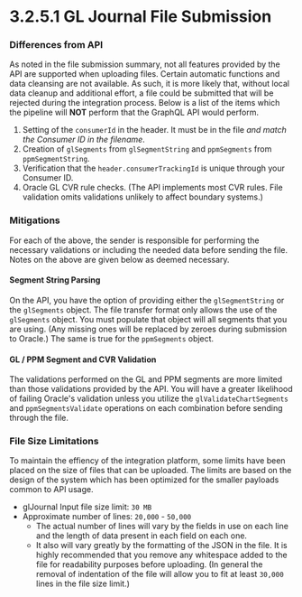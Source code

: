 # 3.2.5.1 GL Journal File Submission

### Differences from API

As noted in the file submission summary, not all features provided by the API are supported when uploading files.  Certain automatic functions and data cleansing are not available.  As such, it is more likely that, without local data cleanup and additional effort, a file could be submitted that will be rejected during the integration process.  Below is a list of the items which the pipeline will **NOT** perform that the GraphQL API would perform.

1. Setting of the `consumerId` in the header.  It must be in the file _and match the Consumer ID in the filename_.
2. Creation of `glSegments` from `glSegmentString` and `ppmSegments` from `ppmSegmentString`.
3. Verification that the `header.consumerTrackingId` is unique through your Consumer ID.
4. Oracle GL CVR rule checks.  (The API implements most CVR rules.  File validation omits validations unlikely to affect boundary systems.)

### Mitigations

For each of the above, the sender is responsible for performing the necessary validations or including the needed data before sending the file.  Notes on the above are given below as deemed necessary.

#### Segment String Parsing

On the API, you have the option of providing either the `glSegmentString` or the `glSegments` object.  The file transfer format only allows the use of the `glSegments` object.  You must populate that object will all segments that you are using.  (Any missing ones will be replaced by zeroes during submission to Oracle.)  The same is true for the `ppmSegments` object.

#### GL / PPM Segment and CVR Validation

The validations performed on the GL and PPM segments are more limited than those validations provided by the API.  You will have a greater likelihood of failing Oracle's validation unless you utilize the `glValidateChartSegments` and `ppmSegmentsValidate` operations on each combination before sending through the file.

### File Size Limitations

To maintain the effiency of the integration platform, some limits have been placed on the size of files that can be uploaded.  The limits are based on the design of the system which has been optimized for the smaller payloads common to API usage.

* glJournal Input file size limit: `30 MB`
* Approximate number of lines: `20,000` - `50,000`
  * The actual number of lines will vary by the fields in use on each line and the length of data present in each field on each one.
  * It also will vary greatly by the formatting of the JSON in the file.  It is highly recommended that you remove any whitespace added to the file for readability purposes before uploading.  (In general the removal of indentation of the file will allow you to fit at least `30,000` lines in the file size limit.)
